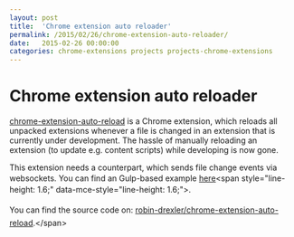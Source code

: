 ```yaml
---
layout: post
title:  'Chrome extension auto reloader'
permalink: /2015/02/26/chrome-extension-auto-reloader/
date:   2015-02-26 00:00:00
categories: chrome-extensions projects projects-chrome-extensions
---
```



# Chrome extension auto reloader
[chrome-extension-auto-reload](https://github.com/robin-drexler/chrome-extension-auto-reload "https://github.com/robin-drexler/chrome-extension-auto-reload") is a Chrome extension, which reloads all unpacked extensions whenever a file is changed in an extension that is currently under development. The hassle of manually reloading an extension (to update e.g. content scripts) while developing is now gone.   

This extension needs a counterpart, which sends file change events via websockets. You can find an Gulp-based <span style="line-height: 1.6;" data-mce-style="line-height: 1.6;">example</span><span style="line-height: 1.6;" data-mce-style="line-height: 1.6;"> </span>[here](https://github.com/robin-drexler/chrome-extension-auto-reload-watcher "https://github.com/robin-drexler/chrome-extension-auto-reload-watcher")<span style="line-height: 1.6;" data-mce-style="line-height: 1.6;">. </span>  
 <span style="line-height: 1.6;" data-mce-style="line-height: 1.6;"></span>   
<span style="line-height: 1.6;" data-mce-style="line-height: 1.6;">You can find the source code on: [robin-drexler/chrome-extension-auto-reload](https://github.com/robin-drexler/chrome-extension-auto-reload "https://github.com/robin-drexler/chrome-extension-auto-reload").</span>